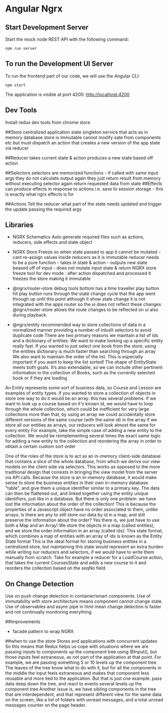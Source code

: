 
# Angular Ngrx

## Start Development Server

Start the mock node REST API with the following command:

    npm run server

## To run the Development UI Server

To run the frontend part of our code, we will use the Angular CLI:

    npm start 

The application is visible at port 4200: [http://localhost:4200](http://localhost:4200)

## Dev Tools
Install redux dev tools from chrome store

##Store 
centralized application state singleton service that acts as in memory database
store is immutable
cannot modify sate from components etc but must dispatch an action that creates a new version of the app state via reducer

##Reducer
takes current state & action produces a new state based off action
  
##Selectors
 selectors are memorized functions - if called with same input args they do not calculate output again they just return result from memory without executing selector again
return requested data from state
##Effects
can produce effects in response to actions i.e. save to session storage - this is exactly what ngrx effects is for

##Actions
Tell the reducer what part of the state needs updated and trigger the update passing the required args

## Libraries

- NGRX Schematics
Auto generate required files such as actions, reducers, side effects and state object

- NGRX Store Freeze
so when state passed to app it cannot be mutated - cant re-assign values inside reducers as it is immutable
reducer needs to be a pure function - takes in state & action - outputs new state beased off of input - does not mutate input state & return
NGRX store freeze tool for dev mode : after action dispatched and processed it freezes the store making it immutable

- @ngrx/router-store
debug tools bottom has a time traveller play button
hit play button runs through the state change cycle that the app went through up until this point
although it show state change it is not integrated with the apps router so the ui does not reflect these changes
@ngrx/router-store allows the route changes to be reflected on ui also during playback

- @ngrx/entity
recommended way to store collections of data in a normalized manner providing a number of inbuilt selectors to avoid duplicate code
There are two primary reasons we maintain a list of ids and a dictionary of entities:
 We want to make looking up a specific entity really fast. If you wanted to just select one book from the store, using the entities dictionary is much faster than searching through an array
We also want to maintain the order of the list. This is especially important if you want to keep the list sorted!
The shape of EntityState<V> meets both goals. It’s also extendable, so we can include other pertinent information in the collection of Books, such as the currently selected book or if they are loading


An Entity represents some sort of business data, so Course and Lesson are examples of entity types.
if you wanted to store a collection of objects in store one way to do it would be an array.
this has several problems.
if we want to look up a course based on it's known id, we would have to loop through the whole collection, which could be inefficient for very large collections
more than that, by using an array we could accidentally store different versions of the same course (with the same id) in the array
if we store all our entities as arrays, our reducers will look almost the same for every entity
For example, take the simple case of adding a new entity to the collection. We would be reimplementing several times the exact same logic for adding a new entity to the collection and reordering the array in order to obtain a certain custom sort order

One of the roles of the store is to act as an in-memory client-side database that contains a slice of the whole database, from which we derive our view models on the client side via selectors.
This works as opposed to the more traditional design that consists in bringing the view model from the server via API calls. Because the store is an in-memory database, it would make sense to store the business entities in their own in-memory database "table", and give them a unique identifier similar to a primary key.
The data can then be flattened out, and linked together using the entity unique identifiers, just like in a database.
But there is only one problem: we have lost the information about the order of the collection!
This is because the properties of a Javascript object have no order associated to them, unlike arrays. Is there are any to still store our data by id in a map, and still preserve the information about the order?
Yes there is, we just have to use both a Map and an Array! We store the objects in a map (called entities), and we store the order information in an array (called ids):
This state format, which combines a map of entities with an array of ids is known as the Entity State format
This is the ideal format for storing business entities in a centralized store, but maintaining this state would represent an extra burden while writing our reducers and selectors, if we would have to write them manually from scratch.
Take for example a reducer for a LoadCourse action, that takes the current CoursesState and adds a new course to it and reorders the collection based on the seqNo field.

## On Change Detection
Use on push change detection in container/smart components.
Use of immutability with store architecture means component cannot change state.
Use of observables and async pipe in html mean change detection is faster and not continually monitoring everything.

##Improvements
- facade pattern to wrap NGRX

##when to use the store
Stores and applications with concurrent updates
So this means that Redux helps us cope with situations where we are passing inputs to components up the component tree using @Input(), but those inputs feel extraneous, as not part of the application at that point.
For example, we are passing something 5 or 10 levels up the component tree. The leaves of the tree know what to do with it, but for all the components in the middle the input feels extraneous and makes that component less reusable and more tied to the application. But that is just one example.
pass data deep down the tree, and react to events several levels up the component tree
Another issue is, we have sibling components in the tree that are interdependent, and that represent different view for the same data on the screen, like a list of folders with unread messages, and a total unread messages counter on the page header.
